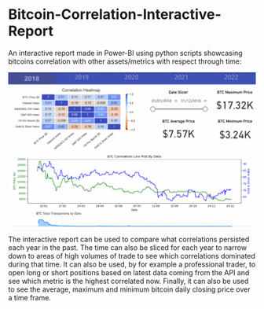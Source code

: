 # Bitcoin-Correlation-Interactive-Report
An interactive report made in Power-BI using python scripts showcasing bitcoins correlation with other assets/metrics with respect through time:

![](https://github.com/harrisasadb/Bitcoin-Correlation-Interactive-Report/blob/main/Animation.gif)

The interactive report can be used to compare what correlations persisted each year in the past. The time can also be sliced for each year to narrow down to areas of high volumes of trade to see which correlations dominated during that time. It can also be used, by for example a professional trader, to open long or short positions based on latest data coming from the API and see which metric is the highest correlated now. Finally, it can also be used to see the average, maximum and minimum bitcoin daily closing price over a time frame.
